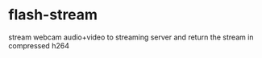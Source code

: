 flash-stream
============

stream webcam audio+video to streaming server and return the stream in compressed h264
